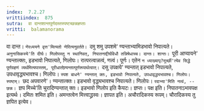 ```yaml
---
index:  7.2.27
vrittiindex:  875
sutra:  वा दान्तशान्तपूर्णदस्तस्पष्टच्छन्नज्ञप्ताः
vritti:  balamanorama 
---
```


वा दान्त। `णेरध्ययने वृत्त'मित्यतो णेरित्यनुवर्तते। `दमु शमु उपशमे' ण्यन्ताभ्यामिडभावो निपात्यते। `अनुनासिकस्ये'ति दीर्घः। णिलोपस्तु न स्थानिवत्, निपातनाद्दीर्घविधौ तन्निषेधाच्च। दान्तः। शान्तः। `पूरी आप्यायने' ण्यन्तात्क्तः, इडभावो निपात्यते, णिलोपः। रात्परत्वान्नत्वं, णत्वं। पूर्णः। एतेन `न ध्याख्यापृ?मूर्च्छी'त्येव सिद्धे पूर्णग्रहणं व्यर्थमित्यपास्तम्, पूरीधातोण्र्यन्तात्पूर्णरूपार्थत्वात्। `दसु उपक्षये' ण्यन्तात् इडभावो निपात्यते, उपधावृद्ध्यभावश्च। णिलोपः। `स्पश बाधने' ण्यन्तात् क्तः, इडभावो निपात्यते, उपधावृद्ध्यभावश्च। णिलोपः। स्पष्टम्। `छद अपवारणे'। ण्यन्तात्क्तः। इडभावो वृद्ध्यभावश्च निपात्यते। णिलोपः। `रदाभ्या'मिति नत्वं, -- छन्नः। `ज्ञप मिच्चे'ति चुरादिण्यन्तात् क्तः। इडभावो णिलोप इति कैयटः। ज्ञप्तः। पक्ष इति। निपातनाऽभावपक्ष इत्यर्थः। दमितः शमित इति। अमन्तत्वेन मित्त्वाद्ध्रस्वः। ज्ञापत इति। अचौरादिकस्य रूपम्। चौरादिकस्य तु ज्ञपित इत्येव। 

